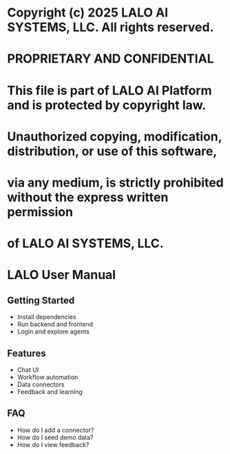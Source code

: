 # Copyright (c) 2025 LALO AI SYSTEMS, LLC. All rights reserved.
#
# PROPRIETARY AND CONFIDENTIAL
#
# This file is part of LALO AI Platform and is protected by copyright law.
# Unauthorized copying, modification, distribution, or use of this software,
# via any medium, is strictly prohibited without the express written permission
# of LALO AI SYSTEMS, LLC.
#

# LALO User Manual

## Getting Started
- Install dependencies
- Run backend and frontend
- Login and explore agents

## Features
- Chat UI
- Workflow automation
- Data connectors
- Feedback and learning

## FAQ
- How do I add a connector?
- How do I seed demo data?
- How do I view feedback?
